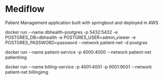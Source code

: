# Mediflow 

Patient Management application built with springboot and deployed in AWS


docker run --name dbhealth-postgres  -p 5432:5432  -e POSTGRES_DB=dbhealth -e POSTGRES_USER=admin_viewer  -e POSTGRES_PASSWORD=password  --network patient-net -d postgres

docker run --name patient-service -p 4000:4000 --network patient-net patientimg


docker run --name billing-service -p 4001:4001 -p 9001:9001 --network patient-net billingimg 